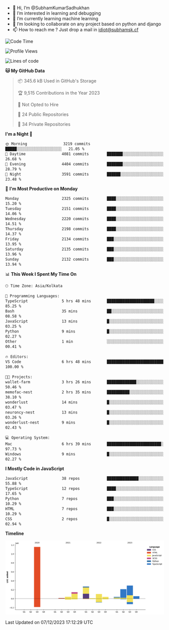 - 👋 Hi, I’m @SubhamKumarSadhukhan
- 👀 I’m interested in learning and debugging
- 🌱 I’m currently learning machine learning
- 💞️ I’m looking to collaborate on any project based on python and django
- 📫 How to reach me ?
      Just drop a mail in idiot@subhamsk.cf

<!---
SubhamKumarSadhukhan/SubhamKumarSadhukhan is a ✨ special ✨ repository because its `README.md` (this file) appears on your GitHub profile.
You can click the Preview link to take a look at your changes.
--->


<!--START_SECTION:waka-->
![Code Time](http://img.shields.io/badge/Code%20Time-1%2C759%20hrs%2037%20mins-blue)

![Profile Views](http://img.shields.io/badge/Profile%20Views-0-blue)

![Lines of code](https://img.shields.io/badge/From%20Hello%20World%20I%27ve%20Written-2.4%20million%20lines%20of%20code-blue)

**🐱 My GitHub Data** 

> 📦 345.6 kB Used in GitHub's Storage 
 > 
> 🏆 9,515 Contributions in the Year 2023
 > 
> 🚫 Not Opted to Hire
 > 
> 📜 24 Public Repositories 
 > 
> 🔑 34 Private Repositories 
 > 
**I'm a Night 🦉** 

```text
🌞 Morning                3219 commits        █████░░░░░░░░░░░░░░░░░░░░   21.05 % 
🌆 Daytime                4081 commits        ███████░░░░░░░░░░░░░░░░░░   26.68 % 
🌃 Evening                4404 commits        ███████░░░░░░░░░░░░░░░░░░   28.79 % 
🌙 Night                  3591 commits        ██████░░░░░░░░░░░░░░░░░░░   23.48 % 
```
📅 **I'm Most Productive on Monday** 

```text
Monday                   2325 commits        ████░░░░░░░░░░░░░░░░░░░░░   15.20 % 
Tuesday                  2151 commits        ████░░░░░░░░░░░░░░░░░░░░░   14.06 % 
Wednesday                2220 commits        ████░░░░░░░░░░░░░░░░░░░░░   14.51 % 
Thursday                 2198 commits        ████░░░░░░░░░░░░░░░░░░░░░   14.37 % 
Friday                   2134 commits        ███░░░░░░░░░░░░░░░░░░░░░░   13.95 % 
Saturday                 2135 commits        ███░░░░░░░░░░░░░░░░░░░░░░   13.96 % 
Sunday                   2132 commits        ███░░░░░░░░░░░░░░░░░░░░░░   13.94 % 
```


📊 **This Week I Spent My Time On** 

```text
🕑︎ Time Zone: Asia/Kolkata

💬 Programming Languages: 
TypeScript               5 hrs 48 mins       █████████████████████░░░░   85.25 % 
Bash                     35 mins             ██░░░░░░░░░░░░░░░░░░░░░░░   08.58 % 
JavaScript               13 mins             █░░░░░░░░░░░░░░░░░░░░░░░░   03.25 % 
Python                   9 mins              █░░░░░░░░░░░░░░░░░░░░░░░░   02.27 % 
Other                    1 min               ░░░░░░░░░░░░░░░░░░░░░░░░░   00.41 % 

🔥 Editors: 
VS Code                  6 hrs 48 mins       █████████████████████████   100.00 % 

🐱‍💻 Projects: 
wallet-farm              3 hrs 26 mins       █████████████░░░░░░░░░░░░   50.46 % 
memofac-nest             2 hrs 35 mins       ██████████░░░░░░░░░░░░░░░   38.10 % 
wonderlust               14 mins             █░░░░░░░░░░░░░░░░░░░░░░░░   03.47 % 
neuroncy-nest            13 mins             █░░░░░░░░░░░░░░░░░░░░░░░░   03.26 % 
wonderlust-nest          9 mins              █░░░░░░░░░░░░░░░░░░░░░░░░   02.43 % 

💻 Operating System: 
Mac                      6 hrs 39 mins       ████████████████████████░   97.73 % 
Windows                  9 mins              █░░░░░░░░░░░░░░░░░░░░░░░░   02.27 % 
```

**I Mostly Code in JavaScript** 

```text
JavaScript               38 repos            ██████████████░░░░░░░░░░░   55.88 % 
TypeScript               12 repos            ████░░░░░░░░░░░░░░░░░░░░░   17.65 % 
Python                   7 repos             ███░░░░░░░░░░░░░░░░░░░░░░   10.29 % 
HTML                     7 repos             ███░░░░░░░░░░░░░░░░░░░░░░   10.29 % 
CSS                      2 repos             █░░░░░░░░░░░░░░░░░░░░░░░░   02.94 % 
```



**Timeline**

![Lines of Code chart](https://raw.githubusercontent.com/SubhamKumarSadhukhan/SubhamKumarSadhukhan/main/assets/bar_graph.png)


 Last Updated on 07/12/2023 17:12:29 UTC
<!--END_SECTION:waka-->
